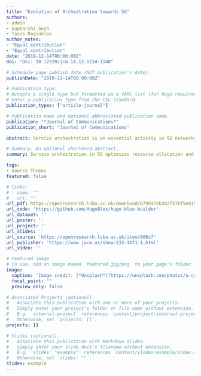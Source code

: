 ```yaml
---
title: "Evolution of Orchestration towards 5G"
authors:
- admin
- Saptarshi Gosh
- Tasos Dagiuklas
author_notes:
- "Equal contribution"
- "Equal contribution"
date: "2019-12-14T00:00:00Z"
doi: "Doi: 10.12720/jcm.14.12.1134-1140"

# Schedule page publish date (NOT publication's date).
publishDate: "2019-12-14T00:00:00Z"

# Publication type.
# Accepts a single type but formatted as a YAML list (for Hugo requirements).
# Enter a publication type from the CSL standard.
publication_types: ["article-journal"]

# Publication name and optional abbreviated publication name.
publication: "*Journal of Communications*"
publication_short: "Journal of Communications"

abstract: Service orchestration is an essential activity in 5G networks. It performs optimal resource allocation and provisions services in an effective sequence based on demands across a collection of physical or virtual network functions (P/VNF). This paper summarizes several orchestration environments and components along with their evolution towards 5G. A brief operational comparison of platforms such as Open Source Management and Orchestration (OSM MANO), Open Platform for NFV (OPNFV) and Open Network Automation Platform (ONAP) have been presented, along with different deployment models and architectural alternatives.

# Summary. An optional shortened abstract.
summary: Service orchestration in 5G optimizes resource allocation and service delivery across network functions. This paper reviews the evolution of orchestration environments, comparing platforms like OSM MANO, OPNFV, and ONAP, along with different deployment models.

tags:
- Source Themes
featured: false

# links:
# - name: ""
#   url: ""
url_pdf: https://openresearch.lsbu.ac.uk/download/b79937eb382f37bf9e815258c3563fa1380cab999b9fe25e8b29605878ae8e62/458843/IE0015_pdf.pdf
url_code: 'https://github.com/HugoBlox/hugo-blox-builder'
url_dataset: ''
url_poster: ''
url_project: ''
url_slides: ''
url_source: 'https://openresearch.lsbu.ac.uk/item/866x7'
url_publisher: 'https://www.jocm.us/show-233-1471-1.html'
url_video: ''

# Featured image
# To use, add an image named `featured.jpg/png` to your page's folder. 
image:
  caption: 'Image credit: [*Unsplash*](https://unsplash.com/photos/a-cell-phone-tower-with-a-blue-sky-in-the-background-_-PY-2WQl10)'
  focal_point: ""
  preview_only: false

# Associated Projects (optional).
#   Associate this publication with one or more of your projects.
#   Simply enter your project's folder or file name without extension.
#   E.g. `internal-project` references `content/project/internal-project/index.md`.
#   Otherwise, set `projects: []`.
projects: []

# Slides (optional).
#   Associate this publication with Markdown slides.
#   Simply enter your slide deck's filename without extension.
#   E.g. `slides: "example"` references `content/slides/example/index.md`.
#   Otherwise, set `slides: ""`.
slides: example
---
```

